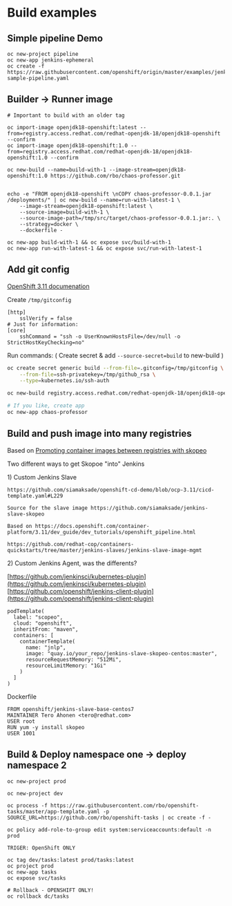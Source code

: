 # Build examples

## Simple pipeline Demo

```text
oc new-project pipeline
oc new-app jenkins-ephemeral
oc create -f https://raw.githubusercontent.com/openshift/origin/master/examples/jenkins/pipeline/nodejs-sample-pipeline.yaml
```

## Builder -&gt; Runner image

```text
# Important to build with an older tag

oc import-image openjdk18-openshift:latest --from=registry.access.redhat.com/redhat-openjdk-18/openjdk18-openshift --confirm
oc import-image openjdk18-openshift:1.0 --from=registry.access.redhat.com/redhat-openjdk-18/openjdk18-openshift:1.0 --confirm

oc new-build --name=build-with-1 --image-stream=openjdk18-openshift:1.0 https://github.com/rbo/chaos-professor.git


echo -e "FROM openjdk18-openshift \nCOPY chaos-professor-0.0.1.jar /deployments/" | oc new-build --name=run-with-latest-1 \
    --image-stream=openjdk18-openshift:latest \
    --source-image=build-with-1 \
    --source-image-path=/tmp/src/target/chaos-professor-0.0.1.jar:. \
    --strategy=docker \
    --dockerfile -

oc new-app build-with-1 && oc expose svc/build-with-1
oc new-app run-with-latest-1 && oc expose svc/run-with-latest-1
```

## Add git config

[OpenShift 3.11 documenation](https://docs.openshift.com/container-platform/3.11/dev_guide/builds/build_inputs.html#source-secrets-gitconfig-file-secured)

Create `/tmp/gitconfig`

```text
[http]
    sslVerify = false
# Just for information:
[core]
    sshCommand = "ssh -o UserKnownHostsFile=/dev/null -o StrictHostKeyChecking=no"
```

Run commands: \( Create secret & add `--source-secret=build` to new-build \)

```bash
oc create secret generic build --from-file=.gitconfig=/tmp/gitconfig \
    --from-file=ssh-privatekey=/tmp/github_rsa \
    --type=kubernetes.io/ssh-auth

oc new-build registry.access.redhat.com/redhat-openjdk-18/openjdk18-openshift~git@github.com:rbo/chaos-professor.git --source-secret=build --env BUILD_LOGLEVEL=5

# If you like, create app
oc new-app chaos-professor
```

## Build and push image into many registries

Based on [Promoting container images between registries with skopeo](https://blog.openshift.com/promoting-container-images-between-registries-with-skopeo/)

Two different ways to get Skopoe "into" Jenkins

1\) Custom Jenkins Slave

```text
https://github.com/siamaksade/openshift-cd-demo/blob/ocp-3.11/cicd-template.yaml#L229

Source for the slave image https://github.com/siamaksade/jenkins-slave-skopeo

Based on https://docs.openshift.com/container-platform/3.11/dev_guide/dev_tutorials/openshift_pipeline.html

https://github.com/redhat-cop/containers-quickstarts/tree/master/jenkins-slaves/jenkins-slave-image-mgmt
```

2\) Custom Jenkins Agent, was the differents?

[https://github.com/jenkinsci/kubernetes-plugin](https://github.com/jenkinsci/kubernetes-plugin) [https://github.com/openshift/jenkins-client-plugin](https://github.com/openshift/jenkins-client-plugin)

```text
podTemplate(
  label: "scopeo", 
  cloud: "openshift", 
  inheritFrom: "maven", 
  containers: [
    containerTemplate(
      name: "jnlp", 
      image: "quay.io/your_repo/jenkins-slave-skopeo-centos:master", 
      resourceRequestMemory: "512Mi", 
      resourceLimitMemory: "1Gi"
    )
  ]
)
```

Dockerfile

```text
FROM openshift/jenkins-slave-base-centos7
MAINTAINER Tero Ahonen <tero@redhat.com>
USER root
RUN yum -y install skopeo
USER 1001
```

## Build & Deploy namespace one -&gt; deploy namespace 2

```text
oc new-project prod

oc new-project dev

oc process -f https://raw.githubusercontent.com/rbo/openshift-tasks/master/app-template.yaml -p SOURCE_URL=https://github.com/rbo/openshift-tasks | oc create -f -

oc policy add-role-to-group edit system:serviceaccounts:default -n prod

TRIGER: OpenShift ONLY

oc tag dev/tasks:latest prod/tasks:latest
oc project prod
oc new-app tasks
oc expose svc/tasks

# Rollback - OPENSHIFT ONLY!
oc rollback dc/tasks
```

